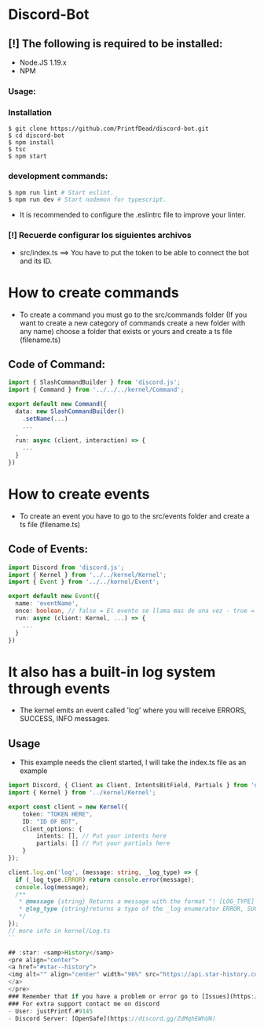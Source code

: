 # **Discord-Bot**
## [!] The following is required to be installed:
- Node.JS 1.19.x
- NPM

### Usage:
### Installation
```
$ git clone https://github.com/PrintfDead/discord-bot.git
$ cd discord-bot
$ npm install
$ tsc
$ npm start
```

### development commands:
```sh
$ npm run lint # Start eslint.
$ npm run dev # Start nodemon for typescript.
```
- It is recommended to configure the .eslintrc file to improve your linter.

### [!] Recuerde configurar los siguientes archivos
- src/index.ts ==> You have to put the token to be able to connect the bot and its ID.

# How to create commands
- To create a command you must go to the src/commands folder (If you want to create a new category of commands create a new folder with any name) choose a folder that exists or yours and create a ts file (filename.ts)
## Code of Command:
```ts
import { SlashCommandBuilder } from 'discord.js';
import { Command } from '../../../kernel/Command';

export default new Command({
  data: new SlashCommandBuilder()
    .setName(...)
    ...
  ,
  run: async (client, interaction) => {
    ...
  }
})
```

# How to create events
- To create an event you have to go to the src/events folder and create a ts file (filename.ts)
## Code of Events:
```ts
import Discord from 'discord.js';
import { Kernel } from '../../kernel/Kernel';
import { Event } from '../../kernel/Event';

export default new Event({
  name: 'eventName',
  once: boolean, // false = El evento se llama mas de una vez - true = El evento se llama una sola vez
  run: async (client: Kernel, ...) => {
    ...
  }
})
```
# It also has a built-in log system through events
- The kernel emits an event called 'log' where you will receive ERRORS, SUCCESS, INFO messages.
## Usage
- This example needs the client started, I will take the index.ts file as an example
```ts
import Discord, { Client as Client, IntentsBitField, Partials } from 'discord.js';
import { Kernel } from '../kernel/Kernel';

export const client = new Kernel({
    token: "TOKEN HERE",
    ID: "ID OF BOT",
    client_options: {
        intents: [], // Put your intents here
        partials: [] // Put your partials here
    }
});

client.log.on('log', (message: string, _log_type) => {
  if (_log_type.ERROR) return console.error(message);
  console.log(message);
  /**
   * @message {string} Returns a message with the format "! [LOG_TYPE] {message}"
   * @log_type {string}returns a type of the _log enumerator ERROR, SUCCESS or INFO
   */
});
// more info in kernel/Log.ts
``

## :star: <samp>History</samp>
<pre align="center">
<a href="#star--history">
<img alt="" align="center" width="96%" src="https://api.star-history.com/svg?repos=PrintfDead/discord-bot&type=Date"/>
</a>
</pre>
### Remember that if you have a problem or error go to [Issues](https://github.com/PrintfDead/discord-bot/issues) and open an "issue"
### For extra support contact me on discord
- User: justPrintf.#9145
- Discord Server: [OpenSafe](https://discord.gg/ZdMqhEWhUN)

